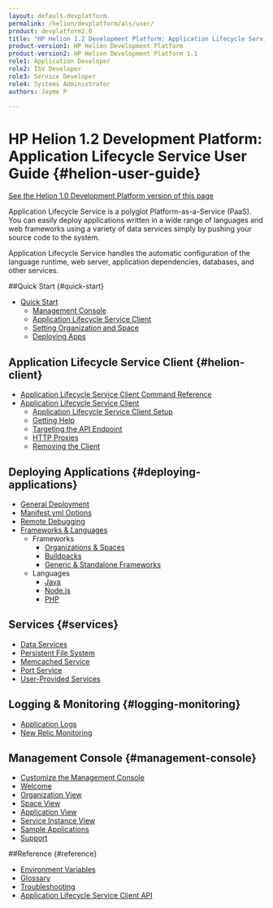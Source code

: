 ```yaml
---
layout: default-devplatform
permalink: /helion/devplatform/als/user/
product: devplatform2.0
title: "HP Helion 1.2 Development Platform: Application Lifecycle Service User Guide "
product-version1: HP Helion Development Platform
product-version2: HP Helion Development Platform 1.1
role1: Application Developer 
role2: ISV Developer
role3: Service Developer
role4: Systems Administrator
authors: Jayme P

---
```

<!--UNDER REVISION-->

# HP Helion 1.2 Development Platform: Application Lifecycle Service User Guide {#helion-user-guide}
[See the Helion 1.0 Development Platform version of this page](/als/v1/user/)

Application Lifecycle Service is a polyglot Platform-as-a-Service (PaaS). You can easily
deploy applications written in a wide range of languages and web
frameworks using a variety of data services simply by pushing your
source code to the system.

Application Lifecycle Service handles the automatic configuration of the language runtime,
web server, application dependencies, databases, and other services.

##Quick Start {#quick-start}

-   [Quick Start](/helion/devplatform/als/user/quick-start/)
    -   [Management Console](/helion/devplatform/als/user/quick-start/#management-console)
    -   [Application Lifecycle Service Client](/helion/devplatform/als/user/quick-start/#helion-client)
    -   [Setting Organization and Space](/helion/devplatform/als/user/quick-start/#setting-organization-and-space)
    -   [Deploying Apps](/helion/devplatform/als/user/quick-start/#deploying-apps)

## Application Lifecycle Service Client {#helion-client}

- [Application Lifecycle Service Client Command Reference](/helion/devplatform/als/user/reference/client-ref/)
-   [Application Lifecycle Service Client](/helion/devplatform/als/user/client/)
    -   [Application Lifecycle Service Client Setup](/helion/devplatform/als/user/client/#helion-client-setup)
    -   [Getting Help](/helion/devplatform/als/user/client/#getting-help)
    -   [Targeting the API
        Endpoint](/helion/devplatform/als/user/client/#targeting-the-api-endpoint)
    -   [HTTP Proxies](/helion/devplatform/als/user/client/#http-proxies)
    -   [Removing the Client](/helion/devplatform/als/user/client/#removing-the-client)

## Deploying Applications {#deploying-applications}

-   [General Deployment](/helion/devplatform/als/user/deploy/)
-   [Manifest.yml Options](/helion/devplatform/als/user/deploy/manifestyml/)
-   [Remote Debugging](/helion/devplatform/als/user/deploy/app-debug/)
-   [Frameworks & Languages](/helion/devplatform/als/user/deploy/#language-specific-deploy)
	-   Frameworks
	    -   [Organizations & Spaces](/helion/devplatform/als/user/deploy/orgs-spaces/)
	    -   [Buildpacks](/helion/devplatform/als/user/deploy/buildpack/)
	    -   [Generic & Standalone Frameworks](/helion/devplatform/als/user/deploy/other-frameworks/)    
    -   Languages
	    -   [Java](/helion/devplatform/als/user/deploy/languages/java/)
	    -   [Node.js](/helion/devplatform/als/user/deploy/languages/node/)
	    -   [PHP](/helion/devplatform/als/user/deploy/languages/php/)
	 

## Services {#services}

-   [Data Services](/helion/devplatform/als/user/services/data-services/)
-   [Persistent File System](/helion/devplatform/als/user/services/filesystem/)
-   [Memcached Service](/helion/devplatform/als/user/services/memcached/)
-   [Port Service](/helion/devplatform/als/user/services/port-service/)
-   [User-Provided Services](/helion/devplatform/als/user/services/user-provided/)

## Logging & Monitoring {#logging-monitoring}

-   [Application Logs](/helion/devplatform/als/user/deploy/app-logs/)
-   [New Relic Monitoring](/helion/devplatform/als/user/deploy/newrelic/)

## Management Console {#management-console}

-   [Customize the Management Console](/helion/devplatform/als/admin/console/customize/)
-   [Welcome](/helion/devplatform/als/admin/console/customize/#welcome)
-   [Organization View](/helion/devplatform/als/admin/console/customize/#organization-view)
-   [Space View](/helion/devplatform/als/admin/console/customize/#space-view)
-   [Application View](/helion/devplatform/als/admin/console/customize/#application-view)
-   [Service Instance View](/helion/devplatform/als/admin/console/customize/#service-instance-view)
-   [Sample Applications](/helion/devplatform/als/admin/console/customize/#app-store)
-   [Support](/helion/devplatform/als/admin/console/customize/#support)

##Reference {#reference}

-   [Environment Variables](/helion/devplatform/als/user/reference/environment/)
-   [Glossary](reference/glossary/)
-   [Troubleshooting](reference/troubleshoot/)
-   [Application Lifecycle Service Client API](/helion/devplatform/als/user/reference/api/)

